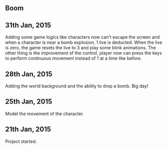 ## Boom

## 31th Jan, 2015

Adding some game logics like characters now can't escape the screen and when a character is near a bomb explosion, 1 live is deducted. When the live is zero, the game resets the live to 3 and play some blink animations. The other thing is the improvement of the control, player now can press the keys to perform continuous movement instead of 1 at a time like before.

## 28th Jan, 2015

Adding the world background and the ability to drop a bomb. Big day! 

## 25th Jan, 2015

Model the movement of the character.

## 21th Jan, 2015

Project started.
